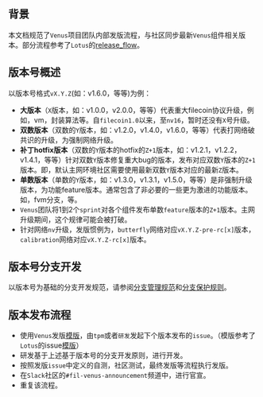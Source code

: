 ## 背景

本文档规范了`Venus`项目团队内部发版流程，与社区同步最新`Venus`组件相关版本。部分流程参考了`Lotus`的[release_flow](https://github.com/filecoin-project/lotus/blob/master/LOTUS_RELEASE_FLOW.md#mandatory-releases)。

## 版本号概述

以版本号格式`vX.Y.Z`(如：v1.6.0，等等)为例：

- **大版本**（`X`版本，如：v1.0.0，v2.0.0，等等）代表重大filecoin协议升级，例如，vm，封装算法等。自`filecoin1.0`以来，至`nv16`，暂时还没有`X`号升级。
- **双数版本**（双数的`Y`版本，如：v1.2.0，v1.4.0，v1.6.0，等等）代表打网络破共识的升级，为强制网络升级。
- **补丁hotfix版本**（双数的`Y`版本的hotfix的`Z+1`版本，如：v1.2.1，v1.2.2，v1.4.1，等等）针对双数`Y`版本修复重大bug的版本，发布对应双数`Y`版本的`Z+1`版本。即，默认主网环境社区需要使用最新双数`Y`版本对应的最新`Z`版本。
- **单数版本**（单数的`Y`版本，如：v1.3.0，v1.3.1，v1.5.0，等等）是非强制升级版本，为功能feature版本。通常包含了非必要的一些更为激进的功能版本。如，fvm分支，等。
- `Venus`团队将1到2个`sprint`对各个组件发布单数`feature`版本的`Z+1`版本。主网升级期间，这个规律可能会被打破。
- 针对网络`nv`升级，发版惯例为，`butterfly`网络对应`vX.Y.Z-pre-rc[x]`版本，`calibration`网络对应`vX.Y.Z-rc[x]`版本。

## 版本号分支开发

以版本号为基础的分支开发规范，请参阅[分支管理规范](../../质量管理/代码/git使用/分支管理规范.md)和[分支保护规则](../../质量管理/代码/代码库/github/设置/分支保护规则.md)。

## 版本发布流程

- 使用`Venus`发版[模版](https://github.com/filecoin-project/venus/blob/master/documentation/misc/release-issue-template.md)，由`tpm`或者`研发`发起下个版本发布的`issue`。（模版参考了`Lotus`的issue[模版](https://github.com/filecoin-project/lotus/blob/master/documentation/misc/RELEASE_ISSUE_TEMPLATE.md)）
- 研发基于上述基于版本号的分支开发原则，进行开发。
- 按照发版`issue`中定义的自测，社区测试，最终发版等流程执行发版。
- 在`Slack`社区的`#fil-venus-announcement`频道中，进行官宣。
- 重复该流程。
